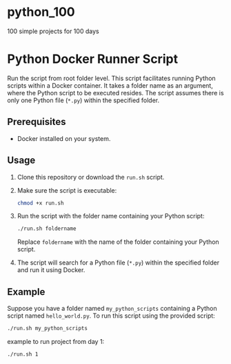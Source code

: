 # python_100

100 simple projects for 100 days

# Python Docker Runner Script

Run the script from root folder level.
This script facilitates running Python scripts within a Docker container. It takes a folder name as an argument, where the Python script to be executed resides. The script assumes there is only one Python file (`*.py`) within the specified folder.

## Prerequisites

- Docker installed on your system.

## Usage

1. Clone this repository or download the `run.sh` script.

2. Make sure the script is executable:

   ```bash
   chmod +x run.sh
   ```

3. Run the script with the folder name containing your Python script:

   ```bash
   ./run.sh foldername
   ```

   Replace `foldername` with the name of the folder containing your Python script.

4. The script will search for a Python file (`*.py`) within the specified folder and run it using Docker.

## Example

Suppose you have a folder named `my_python_scripts` containing a Python script named `hello_world.py`. To run this script using the provided script:

```bash
./run.sh my_python_scripts

```

example to run project from day 1:

```bash
./run.sh 1
```
